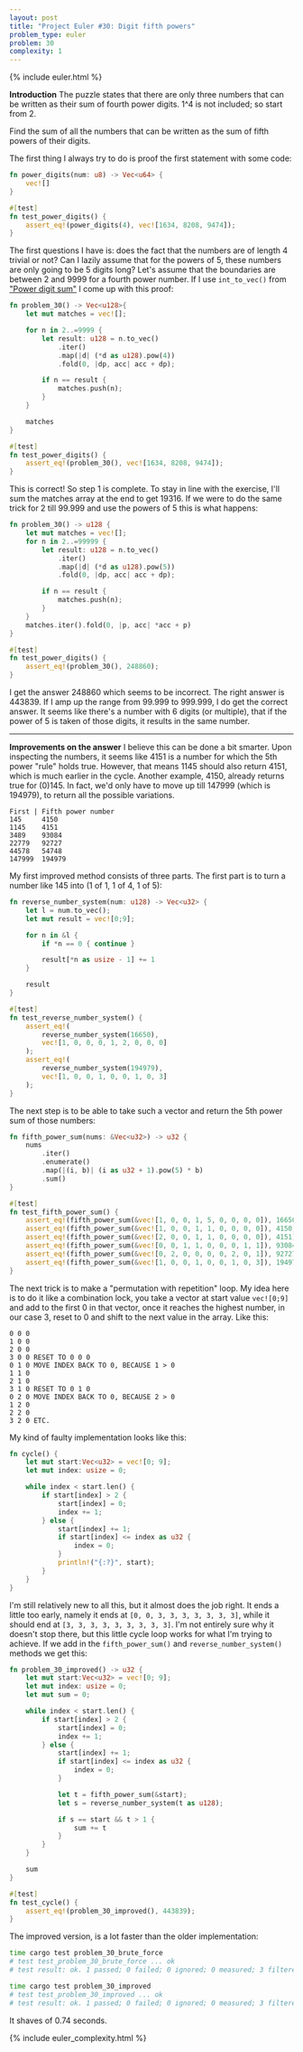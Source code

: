 ```yaml
---
layout: post
title: "Project Euler #30: Digit fifth powers"
problem_type: euler
problem: 30
complexity: 1
---
```


{% include euler.html %}

**Introduction**
The puzzle states that there are only three numbers that can be written as their sum of fourth power digits. 1^4 is not included; so start from 2.

Find the sum of all the numbers that can be written as the sum of fifth powers of their digits.

The first thing I always try to do is proof the first statement with some code:

```rust
fn power_digits(num: u8) -> Vec<u64> {
    vec![]
}

#[test]
fn test_power_digits() {
    assert_eq!(power_digits(4), vec![1634, 8208, 9474]);
}
```

The first questions I have is: does the fact that the numbers are of length 4 trivial or not? Can I lazily assume that for the powers of 5, these numbers are only going to be 5 digits long? Let's assume that the boundaries are between 2 and 9999 for a fourth power number. If I use `int_to_vec()` from ["Power digit sum"](/2021/10/26/project-euler-16-power-digit-sum.html) I come up with this proof:

```rust
fn problem_30() -> Vec<u128>{
    let mut matches = vec![];

    for n in 2..=9999 {
        let result: u128 = n.to_vec()
            .iter()
            .map(|d| (*d as u128).pow(4))
            .fold(0, |dp, acc| acc + dp);

        if n == result {
            matches.push(n);
        }
    }

    matches
}

#[test]
fn test_power_digits() {
    assert_eq!(problem_30(), vec![1634, 8208, 9474]);
}
```

This is correct! So step 1 is complete. To stay in line with the exercise, I'll sum the matches array at the end to get 19316. If we were to do the same trick for 2 till 99.999 and use the powers of 5 this is what happens:

```rust
fn problem_30() -> u128 {
    let mut matches = vec![];
    for n in 2..=99999 {
        let result: u128 = n.to_vec()
            .iter()
            .map(|d| (*d as u128).pow(5))
            .fold(0, |dp, acc| acc + dp);

        if n == result {
            matches.push(n);
        }
    }
    matches.iter().fold(0, |p, acc| *acc + p)
}

#[test]
fn test_power_digits() {
    assert_eq!(problem_30(), 248860);
}
```

I get the answer 248860 which seems to be incorrect. The right answer is 443839. If I amp up the range from 99.999 to 999.999, I do get the correct answer. It seems like there's a number with 6 digits (or multiple), that if the power of 5 is taken of those digits, it results in the same number.

---

**Improvements on the answer**
I believe this can be done a bit smarter. Upon inspecting the numbers, it seems like 4151 is a number for which the 5th power "rule" holds true. However, that means 1145 should also return 4151, which is much earlier in the cycle. Another example, 4150, already returns true for (0)145. In fact, we'd only have to move up till 147999 (which is 194979), to return all the possible variations.

```
First | Fifth power number
145     4150
1145    4151
3489    93084
22779   92727
44578   54748
147999  194979
```

My first improved method consists of three parts. The first part is to turn a number like 145 into (1 of 1, 1 of 4, 1 of 5):

```rust
fn reverse_number_system(num: u128) -> Vec<u32> {
    let l = num.to_vec();
    let mut result = vec![0;9];

    for n in &l {
        if *n == 0 { continue }

        result[*n as usize - 1] += 1
    }

    result
}

#[test]
fn test_reverse_number_system() {
    assert_eq!(
        reverse_number_system(16650),
        vec![1, 0, 0, 0, 1, 2, 0, 0, 0]
    );
    assert_eq!(
        reverse_number_system(194979),
        vec![1, 0, 0, 1, 0, 0, 1, 0, 3]
    );
}
```

The next step is to be able to take such a vector and return the 5th power sum of those numbers:

```rust
fn fifth_power_sum(nums: &Vec<u32>) -> u32 {
    nums
        .iter()
        .enumerate()
        .map(|(i, b)| (i as u32 + 1).pow(5) * b)
        .sum()
}

#[test]
fn test_fifth_power_sum() {
    assert_eq!(fifth_power_sum(&vec![1, 0, 0, 1, 5, 0, 0, 0, 0]), 16650);
    assert_eq!(fifth_power_sum(&vec![1, 0, 0, 1, 1, 0, 0, 0, 0]), 4150);
    assert_eq!(fifth_power_sum(&vec![2, 0, 0, 1, 1, 0, 0, 0, 0]), 4151);
    assert_eq!(fifth_power_sum(&vec![0, 0, 1, 1, 0, 0, 0, 1, 1]), 93084);
    assert_eq!(fifth_power_sum(&vec![0, 2, 0, 0, 0, 0, 2, 0, 1]), 92727);
    assert_eq!(fifth_power_sum(&vec![1, 0, 0, 1, 0, 0, 1, 0, 3]), 194979);
}
```

The next trick is to make a "permutation with repetition" loop. My idea here is to do it like a combination lock, you take a vector at start value `vec![0;9]` and add to the first 0 in that vector, once it reaches the highest number, in our case 3, reset to 0 and shift to the next value in the array. Like this:

```
0 0 0
1 0 0
2 0 0
3 0 0 RESET TO 0 0 0
0 1 0 MOVE INDEX BACK TO 0, BECAUSE 1 > 0
1 1 0
2 1 0
3 1 0 RESET TO 0 1 0
0 2 0 MOVE INDEX BACK TO 0, BECAUSE 2 > 0
1 2 0
2 2 0
3 2 0 ETC.
```

My kind of faulty implementation looks like this:

```rust
fn cycle() {
    let mut start:Vec<u32> = vec![0; 9];
    let mut index: usize = 0;

    while index < start.len() {
        if start[index] > 2 {
            start[index] = 0;
            index += 1;
        } else {
            start[index] += 1;
            if start[index] <= index as u32 {
                index = 0;
            }
            println!("{:?}", start);
        }
    }
}
```

I'm still relatively new to all this, but it almost does the job right. It ends a little too early, namely it ends at `[0, 0, 3, 3, 3, 3, 3, 3, 3]`, while it should end at `[3, 3, 3, 3, 3, 3, 3, 3, 3]`. I'm not entirely sure why it doesn't stop there, but this little cycle loop works for what I'm trying to achieve. If we add in the `fifth_power_sum()` and `reverse_number_system()` methods we get this:

```rust
fn problem_30_improved() -> u32 {
    let mut start:Vec<u32> = vec![0; 9];
    let mut index: usize = 0;
    let mut sum = 0;

    while index < start.len() {
        if start[index] > 2 {
            start[index] = 0;
            index += 1;
        } else {
            start[index] += 1;
            if start[index] <= index as u32 {
                index = 0;
            }

            let t = fifth_power_sum(&start);
            let s = reverse_number_system(t as u128);

            if s == start && t > 1 {
                sum += t
            }
        }
    }

    sum
}

#[test]
fn test_cycle() {
    assert_eq!(problem_30_improved(), 443839);
}
```

The improved version, is a lot faster than the older implementation:

```bash
time cargo test problem_30_brute_force
# test test_problem_30_brute_force ... ok
# test result: ok. 1 passed; 0 failed; 0 ignored; 0 measured; 3 filtered out; finished in 0.98s

time cargo test problem_30_improved
# test test_problem_30_improved ... ok
# test result: ok. 1 passed; 0 failed; 0 ignored; 0 measured; 3 filtered out; finished in 0.25s
```

It shaves of 0.74 seconds.

{% include euler_complexity.html %}
